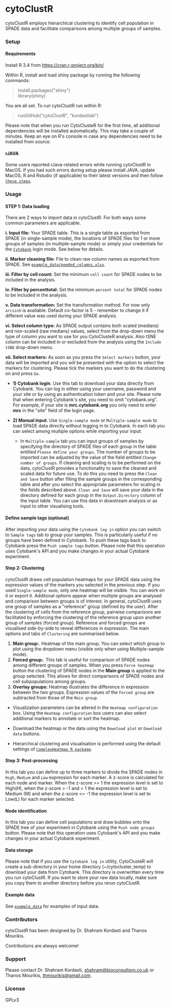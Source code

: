# cytoClustR #

cytoClustR employs hierarchical clustering to identify cell population in SPADE data and facilitate comparisons among multiple groups of samples.

### Setup ###

#### Requirements ####

Install R 3.4 from https://cran.r-project.org/bin/

Within R, install and load shiny package by running the following commands:
> install.packages("shiny")  
> library(shiny)

You are all set. To run cytoClustR run within R:
> runGitHub("cytoClustR", "kordastilab")

Please note that when you run CytoClusteR for the first time, all additional dependencies will be installed automatically.
This may take a couple of minutes. Keep an eye on R's console in case any dependencies need to be installed from source.

#### rJAVA ####

Some users reported rJava-related errors while running cytoClustR in MacOS. If you had such errors during setup please install JAVA, update MacOS, R and Rstudio (if applicable) to their latest versions and then follow [`these steps`](https://github.com/kordastilab/cytocluster/blob/master/docs/rJava.md).

### Usage ###

#### STEP 1: Data loading ####

There are 2 ways to import data in cytoClustR. For both ways some common parameters are applicable.

**i. Input file:** Your SPADE table. This is a single table as exported from SPADE (in single-sample mode), the locations of SPADE files for 1 or more groups of samples (in multiple-sample mode) or simply your credentials for the [`Cytobank`](https://www.cytobank.org/) login mode. See below for details.

**ii. Marker cleaning file:** File to clean raw column names as exported from SPADE. See [`example_data/needed_columns.xlsx`](https://github.com/kordastilab/cytoClustR/blob/master/example_data/needed_columns.xlsx).

**iii. Filter by cell count:** Set the minimum `cell count` for SPADE nodes to be included in the analysis.

**iv. Filter by percenttotal:** Set the minimum `percent total` for SPADE nodes to be included in the analysis.

**v. Data transformation:** Set the transformation method. For now only `arcsinh` is available. Default co-factor is 5 - remember to change it if different value was used during your SPADE analysis.

**vi. Select column type:** As SPADE output contains both scaled (medians) and non-scaled (raw medians) values, select from the drop-down menu the type of column you want to use for you CytoClusteR analysis. Also tSNE column can be included in or excluded from the analysis using the `Include tSNE` drop-down menu.

**vii. Select markers:** As soon as you press the `Select markers` button, your data will be imported and you will be presented with the option to select the markers for clustering. Please tick the markers you want to do the clustering on and press `Go`.

* **1) Cytobank login**. Use this tab to download your data directly from Cytobank. You can log in either using your username, password and your site or by using an authentication token and your site. Please note that when entering Cytobank's site, you need to omit "cytobank.org". For example, if your site is **mrc.cytobank.org** you only need to enter **mrc** in the "site" field of the login page.

* **2) Manual input**. Use `Single-sample mode` or `Multiple-sample mode` to load SPADE data directly without logging in to Cytobank. In each tab you can select among multiple options while importing your input:
       
    * In `Multiple-sample` tab you can input groups of samples by specifying the directory of SPADE files of each group in the table entitled `Please define your groups`. The number of groups to be imported can be adjusted by the value of the field entitled `Change number of groups`. If cleaning and scaling is to be performed on the data, cytoClustR provides a functionality to save the cleaned and scaled data for future use. To do this you need to press the `Clean and Save` button after filling the sample groups in the corresponding table and after you select the appropriate parameters for scaling in the fields described above. `Clean and Save` will save your data in the directory defined for each group in the `Output.Directory` column of the input table. You can use this data in dowstream analysis or as input to other visualising tools.

#### Define sample tags (optional) ####

After importing your data using the `Cytobank log in` option you can switch to `Sample tags` tab to group your samples. This is particularly useful if no groups have been defined in Cytobank. To push these tags back to Cytobank press the `Push sample tags` button. Please note that this operation uses Cytobank's API and you make changes in your actual Cytobank experiment.

#### Step 2: Clustering ####

cytoClustR draws cell population heatmaps for your SPADE data using the expression values of the markers you selected in the previous step. If you used `Single-sample mode`, only one heatmap will be visible. You can work on it or export it. Additonal options appear when multiple groups are analysed and comparison between groups is of interest. In general, cytoClustR uses one group of samples as a "reference" group (defined by the user). After the clustering of cells from the reference group, pairwise comparisons are facilitated by enforcing the clustering of the reference group upon another group of samples (forced group). Reference and forced groups are visualised side-by-side to reveal differences in expression. The main options and tabs of `Clustering` are summarised below.

1. **Main group:**. Heatmap of the main group. You can select which group to plot using the dropdown menu (visible only when using Multiple-sample mode).
2. **Forced group:**. This tab is useful for comparison of SPADE nodes among different groups of samples. When you press `Force heatmap` button the clustering of SPADE nodes in the **Main group** is applied to the group selected. This allows for direct comparisons of SPADE nodes and cell subpopulations among groups.
3. **Overlay groups:** Heatmap illustrates the difference in expression between the two groups. Expression values of the `Forced group` are subtracted from those of the `Main group`.

* Visualization parameters can be altered in the `Heatmap configuration` box. Using the `Heatmap configuration` box users can also select additional markers to annotate or sort the heatmap. 

* Download the heatmap or the data using the `Download plot` or `Download data` buttons.

* Hierarchical clustering and visualisation is performed using the default settings of [`ComplexHeatmap R package`](https://bioconductor.org/packages/release/bioc/html/ComplexHeatmap.html).

#### Step 3: Post-processing ####

In this tab you can define up to three markers to divide the SPADE nodes in `High`, `Medium` and `Low` expression for each marker. A z-score is calculated for each node and marker. When the z-score >= 1 the expression level is set to High(H), when the z-score > -1 and < 1 the expression level is set to Medium (M) and when the z-score <= -1 the expression level is set to Low(L) for each marker selected.

#### Node identification ####

In this tab you can define cell populations and draw bubbles onto the SPADE tree of your experiment in Cytobank using the `Push node groups` button. Please note that this operation uses Cytobank's API and you make changes in your actual Cytobank experiment.

#### Data storage ####

Please note that if you use the `Cytobank log in` utility, CytoClusteR will create a sub-directory in your home directory (~/cytocluster_temp) to download your data from Cytobank. This directory is overwritten every time you run cytoClustR. If you want to store your raw data locally, make sure you copy them to another directory before you rerun cytoClustR.

#### Example data ####

See [`example_data`](https://github.com/kordastilab/cytoClustR/tree/master/example_data) for examples of input data.

### Contributors ###

cytoClustR has been designed by Dr. Shahram Kordasti and Thanos Mourikis.

Contributions are always welcome!

### Support ###

Please contact Dr. Shahram Kordasti, shahram@bioconsultpro.co.uk or Thanos Mourikis, thmourikis@gmail.com.

### License ###

GPLv3

